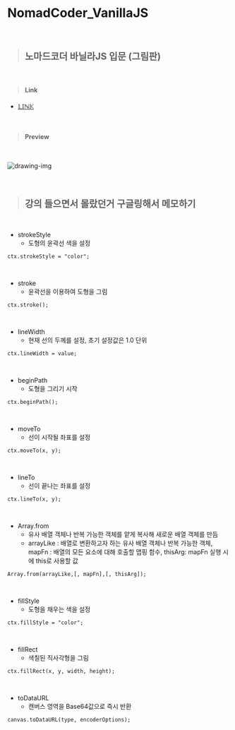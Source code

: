 # NomadCoder_VanillaJS

<br/>

> ## **노마드코더 바닐라JS 입문 (그림판)**

<br/>

> #### Link
  + [𝕃𝕀ℕ𝕂](https://js-painting.netlify.app/)

<br/>

> #### Preview

<br/>

![drawing-img](https://user-images.githubusercontent.com/86834898/156184522-4189a7c7-cdac-4147-8312-fc5b0097617d.PNG)

<br/>

> ## **강의 들으면서 몰랐던거 구글링해서 메모하기**

<br/>

+ strokeStyle
  + 도형의 윤곽선 색을 설정
``` JS
ctx.strokeStyle = "color";
```
<br/>

+ stroke
  + 윤곽선을 이용하여 도형을 그림
``` JS
ctx.stroke();
```

<br/>

+ lineWidth
  + 현재 선의 두께를 설정, 초기 설정값은 1.0 단위
``` JS
ctx.lineWidth = value;
```

<br/>

+ beginPath
  + 도형을 그리기 시작
``` JS
ctx.beginPath();
```

<br/>

+ moveTo
  + 선이 시작될 좌표를 설정
``` JS
ctx.moveTo(x, y);
```

<br/>

+ lineTo
  + 선이 끝나는 좌표를 설정
``` JS
ctx.lineTo(x, y);
```

<br/>

+ Array.from
  + 유사 배열 객체나 반복 가능한 객체를 얕게 복사해 새로운 배열 객체를 만듬
  + arrayLike : 배열로 변환하고자 하는 유사 배열 객체나 반복 가능한 객체, mapFn : 배열의 모든 요소에 대해 호출할 맵핑 함수, thisArg: mapFn 실행 시에 this로 사용할 값
``` JS
Array.from(arrayLike,[, mapFn],[, thisArg]);
```

<br/>

+ fillStyle
  + 도형을 채우는 색을 설정
``` JS
ctx.fillStyle = "color";
```

<br/>

+ fillRect
  + 색칠된 직사각형을 그림
``` JS
ctx.fillRect(x, y, width, height);
```

<br/>

+ toDataURL
  + 캔버스 영역을 Base64값으로 즉시 반환
 ``` JS
 canvas.toDataURL(type, encoderOptions);
 ```